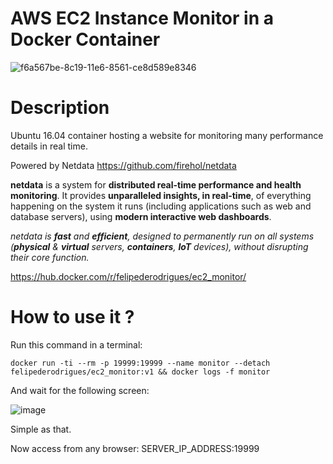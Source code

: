 # AWS EC2 Instance Monitor in a Docker Container

![f6a567be-8c19-11e6-8561-ce8d589e8346](https://cloud.githubusercontent.com/assets/7635127/26420919/8a18cc4a-409a-11e7-9bc9-c617e55a0f2b.gif)

# Description

Ubuntu 16.04 container hosting a website for monitoring many performance details in real time.

Powered by Netdata https://github.com/firehol/netdata

**netdata** is a system for **distributed real-time performance and health monitoring**.
It provides **unparalleled insights, in real-time**, of everything happening on the
system it runs (including applications such as web and database servers), using
**modern interactive web dashboards**.

_netdata is **fast** and **efficient**, designed to permanently run on all systems
(**physical** & **virtual** servers, **containers**, **IoT** devices), without
disrupting their core function._

https://hub.docker.com/r/felipederodrigues/ec2_monitor/


# How to use it ?

Run this command in a terminal:
```console
docker run -ti --rm -p 19999:19999 --name monitor --detach felipederodrigues/ec2_monitor:v1 && docker logs -f monitor
```
And wait for the following screen:

![image](https://cloud.githubusercontent.com/assets/7635127/26420352/b5ed8f9c-4098-11e7-83d0-edda9489cac0.png)

Simple as that.

Now access from any browser: SERVER_IP_ADDRESS:19999
